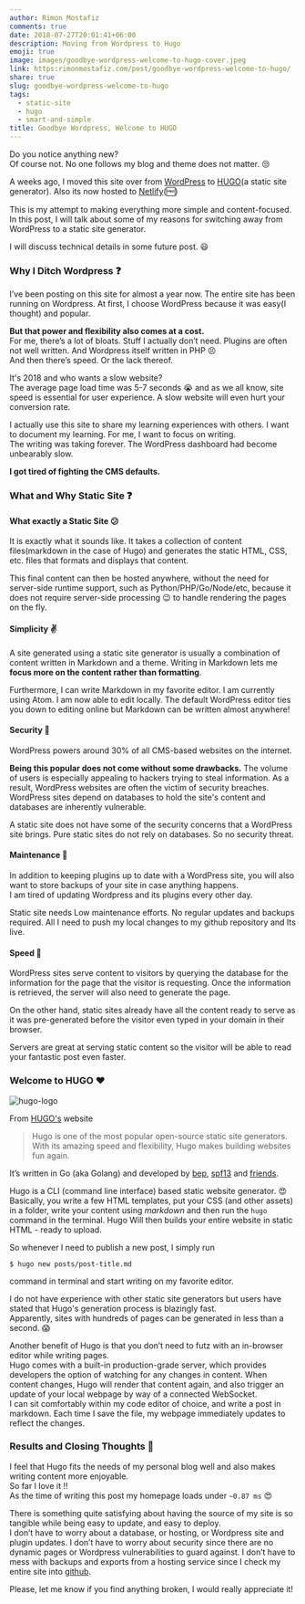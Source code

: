 ```yaml
---
author: Rimon Mostafiz
comments: true
date: 2018-07-27T20:01:41+06:00
description: Moving from Wordpress to Hugo
emoji: true
image: images/goodbye-wordpress-welcome-to-hugo-cover.jpeg
link: https:rimonmostafiz.com/post/goodbye-wordpress-welcome-to-hugo/
share: true
slug: goodbye-wordpress-welcome-to-hugo
tags:
  - static-site
  - hugo
  - smart-and-simple
title: Goodbye Wordpress, Welcome to HUGO
---
```

Do you notice anything new? <br>
Of course not. No one follows my blog and theme does not matter. :unamused:

A weeks ago, I moved this site over from [WordPress](https://wordpress.com/) to [HUGO](https://gohugo.io/)(a static site generator).
Also its now hosted to [Netlify](https://www.netlify.com/)(:free:)

This is my attempt to making everything more simple and content-focused. <br>
In this post, I will talk about some of my reasons for switching away from WordPress to a static site generator.<br>

I will discuss technical details in some future post. :smiley:

### Why I Ditch Wordpress :question:
I’ve been posting on this site for almost a year now. The entire site has been running on Wordpress. At first, I choose WordPress because it was easy(I thought) and popular.

**But that power and flexibility also comes at a cost.** <br>
For me, there’s a lot of bloats. Stuff I actually don’t need.
Plugins are often not well written. And Wordpress itself written in PHP :persevere:<br>
And then there’s speed. Or the lack thereof.

It's 2018 and who wants a slow website? <br>
The average page load time was 5-7 seconds :sob: and as we all know, site speed is essential for user experience. A slow website will even hurt your conversion rate.

I actually use this site to share my learning experiences with others. I want to document my learning. For me, I want to focus on writing.<br>
The writing was taking forever. The WordPress dashboard had become unbearably slow.

**I got tired of fighting the CMS defaults.**

### What and Why Static Site :question:

#### What exactly a Static Site :confused:
It is exactly what it sounds like. It takes a collection of content files(markdown in the case of Hugo) and generates the static HTML, CSS, etc. files that formats and displays that content.

This final content can then be hosted anywhere, without the need for server-side runtime support, such as Python/PHP/Go/Node/etc, because it does not require server-side processing :wink: to handle rendering the pages on the fly.

#### Simplicity :v:
A site generated using a static site generator is usually a combination of content written in Markdown and a theme. Writing in Markdown lets me **focus more on the content rather than formatting**.

Furthermore, I can write Markdown in my favorite editor. I am currently using Atom.
I am now able to edit locally. The default WordPress editor ties you down to editing online but Markdown can be written almost anywhere!

#### Security :closed_lock_with_key:
WordPress powers around 30% of all CMS-based websites on the internet.

**Being this popular does not come without some drawbacks.** The volume of users is especially appealing to hackers trying to steal information. As a result, WordPress websites are often the victim of security breaches. WordPress sites depend on databases to hold the site's content and databases are inherently vulnerable.

A static site does not have some of the security concerns that a WordPress site brings. Pure static sites do not rely on databases. So no security threat.

#### Maintenance :ghost:
In addition to keeping plugins up to date with a WordPress site, you will also want to store backups of your site in case anything happens.<br>
I am tired of updating Wordpress and its plugins every other day.

Static site needs Low maintenance efforts. No regular updates and backups required.
All I need to push my local changes to my github repository and Its live.

#### Speed :rabbit:
WordPress sites serve content to visitors by querying the database for the information for the page that the visitor is requesting. Once the information is retrieved, the server will also need to generate the page.

On the other hand, static sites already have all the content ready to serve as it was pre-generated before the visitor even typed in your domain in their browser.

Servers are great at serving static content so the visitor will be able to read your fantastic post even faster.

### Welcome to HUGO :heart:

![hugo-logo](https://raw.githubusercontent.com/gohugoio/hugoDocs/master/static/img/hugo-logo.png)

From [HUGO's](https://gohugo.io/) website <br>

> Hugo is one of the most popular open-source static site generators. With its amazing speed and flexibility, Hugo makes building websites fun again.

It’s written in Go (aka Golang) and developed by [bep](https://github.com/bep), [spf13](https://github.com/spf13) and [friends](https://github.com/gohugoio/hugo/graphs/contributors).

Hugo is a CLI (command line interface) based static website generator. :heart_eyes: <br>
Basically, you write a few HTML templates, put your CSS (and other assets) in a folder, write your content using _markdown_ and then run the `hugo` command in the terminal. Hugo Will then builds your entire website in static HTML - ready to upload.

So whenever I need to publish a new post, I simply run

    $ hugo new posts/post-title.md

command in terminal and start writing on my favorite editor.

I do not have experience with other static site generators but users have stated that Hugo's generation process is blazingly fast.<br>
Apparently, sites with hundreds of pages can be generated in less than a second. :scream:

Another benefit of Hugo is that you don’t need to futz with an in-browser editor while writing pages. <br>
Hugo comes with a built-in production-grade server, which provides developers the option of watching for any changes in content. When content changes, Hugo will render that content again, and also trigger an update of your local webpage by way of a connected WebSocket. <br>
I can sit comfortably within my code editor of choice, and write a post in markdown. Each time I save the file, my webpage immediately updates to reflect the changes.

### Results and Closing Thoughts :100:
I feel that Hugo fits the needs of my personal blog well and also makes writing content more enjoyable.<br>
So far I love it !!<br>
As the time of writing this post my homepage loads under `~0.87 ms` :heart_eyes:

There is something quite satisfying about having the source of my site is so tangible while being easy to update, and easy to deploy. <br>
I don’t have to worry about a database, or hosting, or Wordpress site and plugin updates. I don’t have to worry about security since there are no dynamic pages or Wordpress vulnerabilities to guard against. I don’t have to mess with backups and exports from a hosting service since I check my entire site into [github](https://github.com/rimonmostafiz/rimonmostafiz.com).

Please, let me know if you find anything broken, I would really appreciate it!
